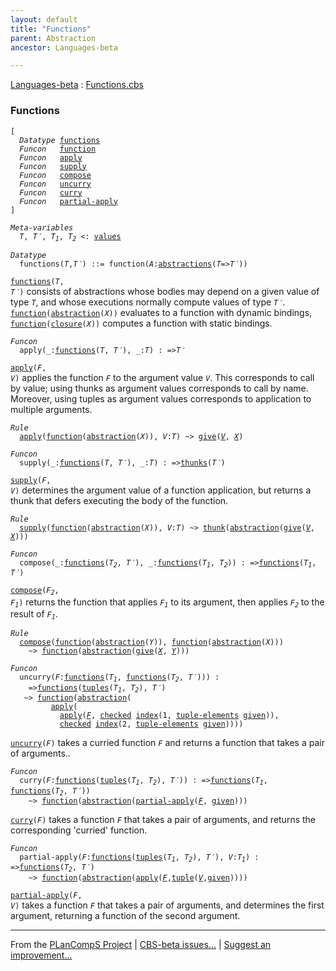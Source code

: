 ```yaml
---
layout: default
title: "Functions"
parent: Abstraction
ancestor: Languages-beta

---
```


[Languages-beta] : [Functions.cbs]

### Functions

<div class="highlighter-rouge"><pre class="highlight"><code>[
  <i class="keyword">Datatype</i> <span class="name"><a href="#Name_functions">functions</a></span>
  <i class="keyword">Funcon</i>   <span class="name"><a href="#Name_function">function</a></span>
  <i class="keyword">Funcon</i>   <span class="name"><a href="#Name_apply">apply</a></span>
  <i class="keyword">Funcon</i>   <span class="name"><a href="#Name_supply">supply</a></span>
  <i class="keyword">Funcon</i>   <span class="name"><a href="#Name_compose">compose</a></span>
  <i class="keyword">Funcon</i>   <span class="name"><a href="#Name_uncurry">uncurry</a></span>
  <i class="keyword">Funcon</i>   <span class="name"><a href="#Name_curry">curry</a></span>
  <i class="keyword">Funcon</i>   <span class="name"><a href="#Name_partial-apply">partial-apply</a></span>
]</code></pre></div>



<div class="highlighter-rouge"><pre class="highlight"><code><i class="keyword">Meta-variables</i>
  <span id="PartVariable_T"><i class="var">T</i></span>, <span id="PartVariable_T'"><i class="var">T&prime;</i></span>, <span id="PartVariable_T1"><i class="var">T<sub class="sub">1</sub></i></span>, <span id="PartVariable_T2"><i class="var">T<sub class="sub">2</sub></i></span> <: <span class="name"><a href="../../../../../Value-Types/index.html#Name_values">values</a></span></code></pre></div>



<div class="highlighter-rouge"><pre class="highlight"><code><i class="keyword">Datatype</i>
  <span class="name"><span id="Name_functions">functions</span></span>(<span id="Variable79_T"><i class="var">T</i></span>,<span id="Variable86_T'"><i class="var">T&prime;</i></span>) ::= <span id="Name_function">function</span>(<span id="Variable100_A"><i class="var">A</i></span>:<span class="name"><a href="../../../../Generic/index.html#Name_abstractions">abstractions</a></span>(<span id="Variable105_T"><i class="var">T</i></span>=><span id="Variable112_T'"><i class="var">T&prime;</i></span>))</code></pre></div>


  <code><span class="name"><a href="#Name_functions">functions</a></span>(<i class="var">T</i>, <i class="var">T&prime;</i>)</code> consists of abstractions whose bodies may depend on
  a given value of type <code><i class="var">T</i></code>, and whose executions normally compute values 
  of type <code><i class="var">T&prime;</i></code>.
  <code><span class="name"><a href="#Name_function">function</a></span>(<span class="name"><a href="../../../../Generic/index.html#Name_abstraction">abstraction</a></span>(<i class="var">X</i>))</code> evaluates to a function with dynamic bindings,
  <code><span class="name"><a href="#Name_function">function</a></span>(<span class="name"><a href="../../../../Generic/index.html#Name_closure">closure</a></span>(<i class="var">X</i>))</code> computes a function with static bindings.



<div class="highlighter-rouge"><pre class="highlight"><code><i class="keyword">Funcon</i>
  <span class="name"><span id="Name_apply">apply</span></span>(_:<span class="name"><a href="#Name_functions">functions</a></span>(<span id="Variable258_T"><i class="var">T</i></span>, <span id="Variable264_T'"><i class="var">T&prime;</i></span>), _:<span id="Variable282_T"><i class="var">T</i></span>) : =><span id="Variable298_T'"><i class="var">T&prime;</i></span></code></pre></div>

  <code><span class="name"><a href="#Name_apply">apply</a></span>(<i class="var">F</i>, <i class="var">V</i>)</code> applies the function <code><i class="var">F</i></code> to the argument value <code><i class="var">V</i></code>.
  This corresponds to call by value; using thunks as argument values
  corresponds to call by name. Moreover, using tuples as argument values 
  corresponds to application to multiple arguments.

<div class="highlighter-rouge"><pre class="highlight"><code><i class="keyword">Rule</i>
  <span class="name"><a href="#Name_apply">apply</a></span>(<span class="name"><a href="#Name_function">function</a></span>(<span class="name"><a href="../../../../Generic/index.html#Name_abstraction">abstraction</a></span>(<span id="Variable367_X"><i class="var">X</i></span>)), <span id="Variable384_V"><i class="var">V</i></span>:<i class="var">T</i>) ~> <span class="name"><a href="../../../../../../Computations/Normal/Giving/index.html#Name_give">give</a></span>(<a href="#Variable384_V"><i class="var">V</i></a>, <a href="#Variable367_X"><i class="var">X</i></a>)</code></pre></div>



<div class="highlighter-rouge"><pre class="highlight"><code><i class="keyword">Funcon</i>
  <span class="name"><span id="Name_supply">supply</span></span>(_:<span class="name"><a href="#Name_functions">functions</a></span>(<span id="Variable428_T"><i class="var">T</i></span>, <span id="Variable434_T'"><i class="var">T&prime;</i></span>), _:<span id="Variable452_T"><i class="var">T</i></span>) : =><span class="name"><a href="../../../../Thunks/index.html#Name_thunks">thunks</a></span>(<span id="Variable469_T'"><i class="var">T&prime;</i></span>)</code></pre></div>

  <code><span class="name"><a href="#Name_supply">supply</a></span>(<i class="var">F</i>, <i class="var">V</i>)</code> determines the argument value of a function application,
  but returns a thunk that defers executing the body of the function.

<div class="highlighter-rouge"><pre class="highlight"><code><i class="keyword">Rule</i>
  <span class="name"><a href="#Name_supply">supply</a></span>(<span class="name"><a href="#Name_function">function</a></span>(<span class="name"><a href="../../../../Generic/index.html#Name_abstraction">abstraction</a></span>(<span id="Variable518_X"><i class="var">X</i></span>)), <span id="Variable535_V"><i class="var">V</i></span>:<i class="var">T</i>) ~> <span class="name"><a href="../../../../Thunks/index.html#Name_thunk">thunk</a></span>(<span class="name"><a href="../../../../Generic/index.html#Name_abstraction">abstraction</a></span>(<span class="name"><a href="../../../../../../Computations/Normal/Giving/index.html#Name_give">give</a></span>(<a href="#Variable535_V"><i class="var">V</i></a>, <a href="#Variable518_X"><i class="var">X</i></a>)))</code></pre></div>



<div class="highlighter-rouge"><pre class="highlight"><code><i class="keyword">Funcon</i>
  <span class="name"><span id="Name_compose">compose</span></span>(_:<span class="name"><a href="#Name_functions">functions</a></span>(<span id="Variable594_T2"><i class="var">T<sub class="sub">2</sub></i></span>, <span id="Variable600_T'"><i class="var">T&prime;</i></span>), _:<span class="name"><a href="#Name_functions">functions</a></span>(<span id="Variable620_T1"><i class="var">T<sub class="sub">1</sub></i></span>, <span id="Variable626_T2"><i class="var">T<sub class="sub">2</sub></i></span>)) : =><span class="name"><a href="#Name_functions">functions</a></span>(<span id="Variable650_T1"><i class="var">T<sub class="sub">1</sub></i></span>, <span id="Variable656_T'"><i class="var">T&prime;</i></span>)</code></pre></div>

  <code><span class="name"><a href="#Name_compose">compose</a></span>(<i class="var">F<sub class="sub">2</sub></i>, <i class="var">F<sub class="sub">1</sub></i>)</code> returns the function that applies <code><i class="var">F<sub class="sub">1</sub></i></code> to its argument,
  then applies <code><i class="var">F<sub class="sub">2</sub></i></code> to the result of <code><i class="var">F<sub class="sub">1</sub></i></code>.

<div class="highlighter-rouge"><pre class="highlight"><code><i class="keyword">Rule</i>
  <span class="name"><a href="#Name_compose">compose</a></span>(<span class="name"><a href="#Name_function">function</a></span>(<span class="name"><a href="../../../../Generic/index.html#Name_abstraction">abstraction</a></span>(<span id="Variable750_Y"><i class="var">Y</i></span>)), <span class="name"><a href="#Name_function">function</a></span>(<span class="name"><a href="../../../../Generic/index.html#Name_abstraction">abstraction</a></span>(<span id="Variable769_X"><i class="var">X</i></span>)))
    ~> <span class="name"><a href="#Name_function">function</a></span>(<span class="name"><a href="../../../../Generic/index.html#Name_abstraction">abstraction</a></span>(<span class="name"><a href="../../../../../../Computations/Normal/Giving/index.html#Name_give">give</a></span>(<a href="#Variable769_X"><i class="var">X</i></a>, <a href="#Variable750_Y"><i class="var">Y</i></a>)))</code></pre></div>



<div class="highlighter-rouge"><pre class="highlight"><code><i class="keyword">Funcon</i>
  <span class="name"><span id="Name_uncurry">uncurry</span></span>(<span id="Variable829_F"><i class="var">F</i></span>:<span class="name"><a href="#Name_functions">functions</a></span>(<span id="Variable835_T1"><i class="var">T<sub class="sub">1</sub></i></span>, <span class="name"><a href="#Name_functions">functions</a></span>(<span id="Variable842_T2"><i class="var">T<sub class="sub">2</sub></i></span>, <span id="Variable848_T'"><i class="var">T&prime;</i></span>))) : 
    =><span class="name"><a href="#Name_functions">functions</a></span>(<span class="name"><a href="../../../../../Composite/Tuples/index.html#Name_tuples">tuples</a></span>(<span id="Variable879_T1"><i class="var">T<sub class="sub">1</sub></i></span>, <span id="Variable885_T2"><i class="var">T<sub class="sub">2</sub></i></span>), <span id="Variable898_T'"><i class="var">T&prime;</i></span>)
   ~> <span class="name"><a href="#Name_function">function</a></span>(<span class="name"><a href="../../../../Generic/index.html#Name_abstraction">abstraction</a></span>(
         <span class="name"><a href="#Name_apply">apply</a></span>(
           <span class="name"><a href="#Name_apply">apply</a></span>(<a href="#Variable829_F"><i class="var">F</i></a>, <span class="name"><a href="../../../../../../Computations/Abnormal/Failing/index.html#Name_checked">checked</a></span> <span class="name"><a href="../../../../../Composite/Sequences/index.html#Name_index">index</a></span>(1, <span class="name"><a href="../../../../../Composite/Tuples/index.html#Name_tuple-elements">tuple-elements</a></span> <span class="name"><a href="../../../../../../Computations/Normal/Giving/index.html#Name_given">given</a></span>)),
           <span class="name"><a href="../../../../../../Computations/Abnormal/Failing/index.html#Name_checked">checked</a></span> <span class="name"><a href="../../../../../Composite/Sequences/index.html#Name_index">index</a></span>(2, <span class="name"><a href="../../../../../Composite/Tuples/index.html#Name_tuple-elements">tuple-elements</a></span> <span class="name"><a href="../../../../../../Computations/Normal/Giving/index.html#Name_given">given</a></span>))))</code></pre></div>


  <code><span class="name"><a href="#Name_uncurry">uncurry</a></span>(<i class="var">F</i>)</code> takes a curried function <code><i class="var">F</i></code> and returns a function that takes
  a pair of arguments..



<div class="highlighter-rouge"><pre class="highlight"><code><i class="keyword">Funcon</i>
  <span class="name"><span id="Name_curry">curry</span></span>(<span id="Variable1021_F"><i class="var">F</i></span>:<span class="name"><a href="#Name_functions">functions</a></span>(<span class="name"><a href="../../../../../Composite/Tuples/index.html#Name_tuples">tuples</a></span>(<span id="Variable1028_T1"><i class="var">T<sub class="sub">1</sub></i></span>, <span id="Variable1034_T2"><i class="var">T<sub class="sub">2</sub></i></span>), <span id="Variable1047_T'"><i class="var">T&prime;</i></span>)) : =><span class="name"><a href="#Name_functions">functions</a></span>(<span id="Variable1070_T1"><i class="var">T<sub class="sub">1</sub></i></span>, <span class="name"><a href="#Name_functions">functions</a></span>(<span id="Variable1077_T2"><i class="var">T<sub class="sub">2</sub></i></span>, <span id="Variable1083_T'"><i class="var">T&prime;</i></span>))
    ~> <span class="name"><a href="#Name_function">function</a></span>(<span class="name"><a href="../../../../Generic/index.html#Name_abstraction">abstraction</a></span>(<span class="name"><a href="#Name_partial-apply">partial-apply</a></span>(<a href="#Variable1021_F"><i class="var">F</i></a>, <span class="name"><a href="../../../../../../Computations/Normal/Giving/index.html#Name_given">given</a></span>)))</code></pre></div>


  <code><span class="name"><a href="#Name_curry">curry</a></span>(<i class="var">F</i>)</code> takes a function <code><i class="var">F</i></code> that takes a pair of arguments, and returns
  the corresponding 'curried' function.



<div class="highlighter-rouge"><pre class="highlight"><code><i class="keyword">Funcon</i>
  <span class="name"><span id="Name_partial-apply">partial-apply</span></span>(<span id="Variable1175_F"><i class="var">F</i></span>:<span class="name"><a href="#Name_functions">functions</a></span>(<span class="name"><a href="../../../../../Composite/Tuples/index.html#Name_tuples">tuples</a></span>(<span id="Variable1182_T1"><i class="var">T<sub class="sub">1</sub></i></span>, <span id="Variable1188_T2"><i class="var">T<sub class="sub">2</sub></i></span>), <span id="Variable1201_T'"><i class="var">T&prime;</i></span>), <span id="Variable1216_V"><i class="var">V</i></span>:<span id="Variable1221_T1"><i class="var">T<sub class="sub">1</sub></i></span>) : =><span class="name"><a href="#Name_functions">functions</a></span>(<span id="Variable1238_T2"><i class="var">T<sub class="sub">2</sub></i></span>, <span id="Variable1244_T'"><i class="var">T&prime;</i></span>)
    ~> <span class="name"><a href="#Name_function">function</a></span>(<span class="name"><a href="../../../../Generic/index.html#Name_abstraction">abstraction</a></span>(<span class="name"><a href="#Name_apply">apply</a></span>(<a href="#Variable1175_F"><i class="var">F</i></a>,<span class="name"><a href="../../../../../Composite/Tuples/index.html#Name_tuple">tuple</a></span>(<a href="#Variable1216_V"><i class="var">V</i></a>,<span class="name"><a href="../../../../../../Computations/Normal/Giving/index.html#Name_given">given</a></span>))))</code></pre></div>


  <code><span class="name"><a href="#Name_partial-apply">partial-apply</a></span>(<i class="var">F</i>, <i class="var">V</i>)</code> takes a function <code><i class="var">F</i></code> that takes a pair of arguments, 
  and determines the first argument, returning a function of the second 
  argument.



[Funcons-beta]: /CBS-beta/docs/Funcons-beta
  "FUNCONS-BETA"
[Unstable-Funcons-beta]: /CBS-beta/docs/Unstable-Funcons-beta
  "UNSTABLE-FUNCONS-BETA"
[Languages-beta]: /CBS-beta/docs/Languages-beta
  "LANGUAGES-BETA"
[Unstable-Languages-beta]: /CBS-beta/docs/Unstable-Languages-beta
  "UNSTABLE-LANGUAGES-BETA"
[CBS-beta]: /CBS-beta 
  "CBS-BETA"


____

From the [PLanCompS Project] | [CBS-beta issues...] | [Suggest an improvement...]

[Functions.cbs]: /CBS-beta/Languages-beta/IMP/IMP-cbs/Funcons-beta/Values/Abstraction/Functions/Functions.cbs
  "CBS SOURCE FILE"
[PLanCompS Project]: https://plancomps.github.io
  "PROGRAMMING LANGUAGE COMPONENTS AND SPECIFICATIONS PROJECT HOME PAGE"
[CBS-beta issues...]: https://github.com/plancomps/CBS-beta/issues
  "CBS-BETA ISSUE REPORTS ON GITHUB"
[Suggest an improvement...]: mailto:plancomps@gmail.com?Subject=CBS-beta%20-%20comment&Body=Re%3A%20CBS-beta%20specification%20at%20Funcons-beta/Values/Abstraction/Functions/Functions.cbs%0A%0AComment/Query/Issue/Suggestion%3A%0A%0A%0ASignature%3A%0A 
  "GENERATE AN EMAIL TEMPLATE"
